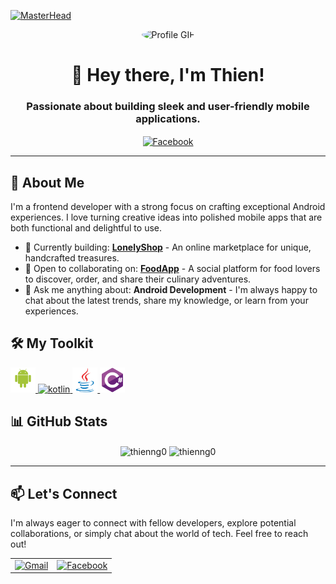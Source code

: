 [![MasterHead](https://firebasestorage.googleapis.com/v0/b/flexi-coding.appspot.com/o/dempgi7-520f8d5f-63d4-4453-8822-dbc149ae27f8.gif?alt=media&token=91c0c7b2-93c3-4029-b011-1a8703c5730d)](https://rishavchanda.io)
<div align="center">
  <img src="https://images-cdn.exchange.art/qshqgr0cjqmr5phD1tK-3gnohYWmfcXwx6VWnk27o38?ext=fastly&optimize=medium" alt="Profile GIF" width="150" height="150" style="border-radius: 50%;">
</div>
<h1 align="center">👋 Hey there, I'm Thien!</h1>
<h3 align="center">Passionate about building sleek and user-friendly mobile applications.</h3>

<p align="center"> 
  <a href="https://www.facebook.com/chithien221203/" target="blank">
    <img align="center" src="https://img.shields.io/badge/-Connect%20on%20Facebook-blue?style=flat-square&logo=facebook" alt="Facebook">
  </a>
</p>

---

## 🚀 About Me

I'm a frontend developer with a strong focus on crafting exceptional Android experiences. I love turning creative ideas into polished mobile apps that are both functional and delightful to use.

- 🔭  Currently building: **[LonelyShop](https://github.com/ThienNg0/lonelyShop)** - An online marketplace for unique, handcrafted treasures.
- 🤝  Open to collaborating on: **[FoodApp](https://github.com/ThienNg0/FoodApp)** - A social platform for food lovers to discover, order, and share their culinary adventures. 
- 💬  Ask me anything about: **Android Development** - I'm always happy to chat about the latest trends, share my knowledge, or learn from your experiences.

## 🛠️ My Toolkit

<p align="left"> 
  <a href="https://developer.android.com" target="_blank" rel="noreferrer"> 
    <img src="https://raw.githubusercontent.com/devicons/devicon/master/icons/android/android-original-wordmark.svg" alt="android" width="40" height="40"/> 
  </a> 
  <a href="https://kotlinlang.org" target="_blank" rel="noreferrer"> 
    <img src="https://www.vectorlogo.zone/logos/kotlinlang/kotlinlang-icon.svg" alt="kotlin" width="40" height="40"/> 
  </a> 
  <a href="https://www.java.com" target="_blank" rel="noreferrer"> 
    <img src="https://raw.githubusercontent.com/devicons/devicon/master/icons/java/java-original.svg" alt="java" width="40" height="40"/> 
  </a> 
  <a href="https://www.w3schools.com/cs/" target="_blank" rel="noreferrer"> 
    <img src="https://raw.githubusercontent.com/devicons/devicon/master/icons/csharp/csharp-original.svg" alt="csharp" width="40" height="40"/> 
  </a> 
</p>

## 📊 GitHub Stats

<p align="center">
  <img align="center" src="https://github-readme-stats.vercel.app/api?username=thienng0&show_icons=true&locale=en&theme=dark" alt="thienng0" />
  <img align="center" src="https://github-readme-stats.vercel.app/api/top-langs?username=thienng0&show_icons=true&locale=en&layout=compact&theme=dark" alt="thienng0" />
</p>

---

## 📫 Let's Connect

I'm always eager to connect with fellow developers, explore potential collaborations, or simply chat about the world of tech. Feel free to reach out!

<div align="center">
<table>
  <tr>
    <td>
      <a href="mailto:thienngo2003@gmail.com" target="_blank">
        <img src="https://upload.wikimedia.org/wikipedia/commons/4/4e/Gmail_Icon.png" alt="Gmail" width="40" height="40"/>
      </a>
    </td>
    <td>
      <a href="https://www.facebook.com/chithien221203/" target="_blank">
        <img src="https://upload.wikimedia.org/wikipedia/commons/5/51/Facebook_f_logo_%282019%29.svg" alt="Facebook" width="40" height="40"/>
      </a>
    </td>
  </tr>
</table>
</div>

